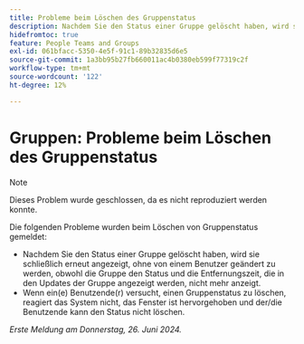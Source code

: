 ```yaml
---
title: Probleme beim Löschen des Gruppenstatus
description: Nachdem Sie den Status einer Gruppe gelöscht haben, wird sie schließlich erneut angezeigt, ohne von einem Benutzer geändert zu werden, obwohl die Gruppe den Status und die Entfernungszeit, die in den Updates der Gruppe angezeigt werden, nicht mehr anzeigt.
hidefromtoc: true
feature: People Teams and Groups
exl-id: 061bfacc-5350-4e5f-91c1-89b32835d6e5
source-git-commit: 1a3bb95b27fb660011ac4b0380eb599f77319c2f
workflow-type: tm+mt
source-wordcount: '122'
ht-degree: 12%

---
```


# Gruppen: Probleme beim Löschen des Gruppenstatus

>[!NOTE]
>
>Dieses Problem wurde geschlossen, da es nicht reproduziert werden konnte.

Die folgenden Probleme wurden beim Löschen von Gruppenstatus gemeldet:

* Nachdem Sie den Status einer Gruppe gelöscht haben, wird sie schließlich erneut angezeigt, ohne von einem Benutzer geändert zu werden, obwohl die Gruppe den Status und die Entfernungszeit, die in den Updates der Gruppe angezeigt werden, nicht mehr anzeigt.
* Wenn ein(e) Benutzende(r) versucht, einen Gruppenstatus zu löschen, reagiert das System nicht, das Fenster ist hervorgehoben und der/die Benutzende kann den Status nicht löschen.

_Erste Meldung am Donnerstag, 26. Juni 2024._
